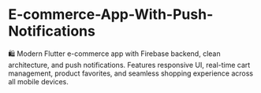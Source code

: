# E-commerce-App-With-Push-Notifications
🛍️ Modern Flutter e-commerce app with Firebase backend, clean architecture, and push notifications. Features responsive UI, real-time cart management, product favorites, and seamless shopping experience across all mobile devices.
